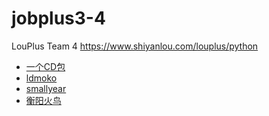 # jobplus3-4
LouPlus Team 4 https://www.shiyanlou.com/louplus/python

* [一个CD包](https://github.com/Deng2016)
* [ldmoko](https://github.com/ldmoko)
* [smallyear](https://github.com/smallyear)
* [衡阳火鸟](https://github.com/g27lzg)
